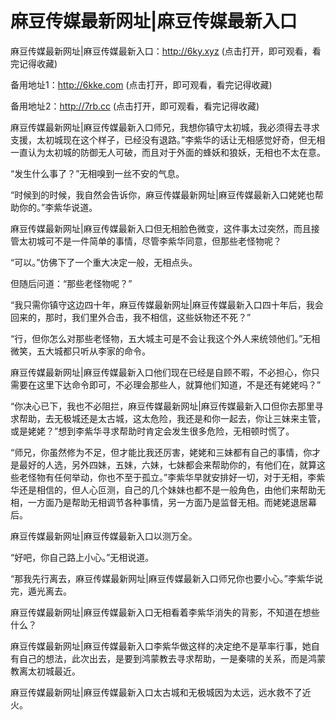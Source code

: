 # 麻豆传媒最新网址|麻豆传媒最新入口


麻豆传媒最新网址|麻豆传媒最新入口：http://6ky.xyz (点击打开，即可观看，看完记得收藏)

备用地址1：http://6kke.com (点击打开，即可观看，看完记得收藏)

备用地址2：http://7rb.cc (点击打开，即可观看，看完记得收藏)



麻豆传媒最新网址|麻豆传媒最新入口师兄，我想你镇守太初城，我必须得去寻求支援，太初城现在这个样子，已经没有退路。”李紫华的话让无相感觉好奇，但无相一直认为太初城的防御无人可破，而且对于外面的蜂妖和狼妖，无相也不太在意。

“发生什么事了？”无相嗅到一丝不安的气息。

“时候到的时候，我自然会告诉你，麻豆传媒最新网址|麻豆传媒最新入口姥姥也帮助你的。”李紫华说道。

麻豆传媒最新网址|麻豆传媒最新入口但无相脸色微变，这件事太过突然，而且接管太初城可不是一件简单的事情，尽管李紫华同意，但那些老怪物呢？

“可以。”仿佛下了一个重大决定一般，无相点头。

但随后问道：“那些老怪物呢？”

“我只需你镇守这边四十年，麻豆传媒最新网址|麻豆传媒最新入口四十年后，我会回来的，那时，我们里外合击，我不相信，这些妖物还不死？”

“行，但你怎么对那些老怪物，五大城主可是不会让我这个外人来统领他们。”无相微笑，五大城都只听从李家的命令。

麻豆传媒最新网址|麻豆传媒最新入口他们现在已经是自顾不暇，不必担心，你只需要在这里下达命令即可，不必理会那些人，就算他们知道，不是还有姥姥吗？”

“你决心已下，我也不必阻拦，麻豆传媒最新网址|麻豆传媒最新入口但你去那里寻求帮助，去无极城还是太古城，这太危险，我还是和你一起去，你让三妹来主管，或是姥姥？”想到李紫华寻求帮助时肯定会发生很多危险，无相顿时慌了。

“师兄，你虽然修为不足，但才能比我还厉害，姥姥和三妹都有自己的事情，你才是最好的人选，另外四妹，五妹，六妹，七妹都会来帮助你的，有他们在，就算这些老怪物有任何举动，你也不至于孤立。”李紫华早就安排好一切，对于无相，李紫华还是相信的，但人心叵测，自己的几个妹妹也都不是一般角色，由他们来帮助无相，一方面乃是帮助无相调节各种事情，另一方面乃是监督无相。而姥姥退居幕后。

麻豆传媒最新网址|麻豆传媒最新入口以测万全。

“好吧，你自己路上小心。”无相说道。

“那我先行离去，麻豆传媒最新网址|麻豆传媒最新入口师兄你也要小心。”李紫华说完，遁光离去。

麻豆传媒最新网址|麻豆传媒最新入口无相看着李紫华消失的背影，不知道在想些什么？

麻豆传媒最新网址|麻豆传媒最新入口李紫华做这样的决定绝不是草率行事，她自有自己的想法，此次出去，是要到鸿蒙教去寻求帮助，一是秦啸的关系，而是鸿蒙教离太初城最近。

麻豆传媒最新网址|麻豆传媒最新入口太古城和无极城因为太远，远水救不了近火。
